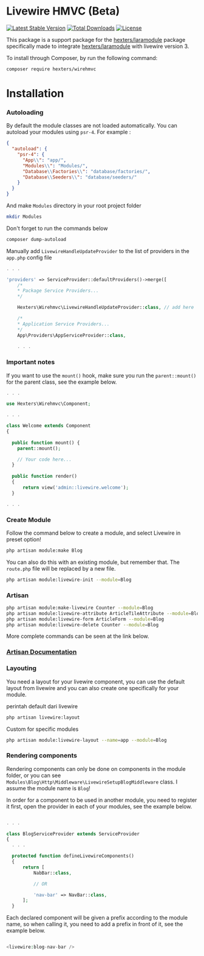 # Livewire HMVC (Beta)

[![Latest Stable Version](https://poser.pugx.org/hexters/wirehmvc/v/stable)](https://packagist.org/packages/hexters/wirehmvc)
[![Total Downloads](https://poser.pugx.org/hexters/wirehmvc/downloads)](https://packagist.org/packages/hexters/wirehmvc)
[![License](https://poser.pugx.org/hexters/wirehmvc/license)](https://packagist.org/packages/hexters/wirehmvc)

This package is a support package for the [hexters/laramodule](https://github.com/hexters/laramodule) package specifically made to integrate [hexters/laramodule](https://github.com/hexters/laramodule) with livewire version 3.

To install through Composer, by run the following command:

```bash
composer require hexters/wirehmvc
```

# Installation

### Autoloading
By default the module classes are not loaded automatically. You can autoload your modules using `psr-4`. For example :
```json
{
  "autoload": {
    "psr-4": {
      "App\\": "app/",
      "Modules\\": "Modules/",
      "Database\\Factories\\": "database/factories/",
      "Database\\Seeders\\": "database/seeders/"
    }
  }
}
```
And make `Modules` directory in your root project folder

```bash
mkdir Modules
```

Don't forget to run the commands below

```bash
composer dump-autoload
```

Manually add `LivewireHandleUpdateProvider` to the list of providers in the `app.php` config file

```php
. . .

'providers' => ServiceProvider::defaultProviders()->merge([
    /*
    * Package Service Providers...
    */

    Hexters\Wirehmvc\LivewireHandleUpdateProvider::class, // add here

    /*
    * Application Service Providers...
    */
    App\Providers\AppServiceProvider::class,
    
    . . . 
```

### Important notes

If you want to use the `mount()` hook, make sure you run the `parent::mount()` for the parent class, see the example below.

```php
. . .

use Hexters\Wirehmvc\Component;

. . .

class Welcome extends Component
{
  
  public function mount() {
    parent::mount();

    // Your code here...
  }
  
  public function render()
  {
      return view('admin::livewire.welcome');
  }

. . .
```

### Create Module

Follow the command below to create a module, and select Livewire in preset option!
```bash
php artisan module:make Blog
```
You can also do this with an existing module, but remember that. The `route.php` file will be replaced by a new file.
```bash
php artisan module:livewire-init --module=Blog
```


### Artisan 

```bash
php artisan module:make-livewire Counter --module=Blog
php artisan module:livewire-attribute ArticleTileAttribute --module=Blog
php artisan module:livewire-form ArticleForm --module=Blog
php artisan module:livewire-delete Counter --module=Blog
```

More complete commands can be seen at the link below.
### [Artisan Documentation](https://github.com/hexters/laramodule#artisan)

### Layouting
You need a layout for your livewire component, you can use the default layout from livewire and you can also create one specifically for your module.

perintah default dari livewire
```bash
php artisan livewire:layout
```
Custom for specific modules
```bash
php artisan module:livewire-layout --name=app --module=Blog
```
### Rendering components

Rendering components can only be done on components in the module folder, or you can see `Modules\Blog\Http\Middleware\LivewireSetupBlogMiddleware` class. I assume the module name is `Blog`!

In order for a component to be used in another module, you need to register it first, open the provider in each of your modules, see the example below.

```php

. . .

class BlogServiceProvider extends ServiceProvider
{
  . . .

  protected function defineLivewireComponents()
  {
      return [
          NabBar::class,

          // OR

          'nav-bar' => NavBar::class,
      ];
  }
```
Each declared component will be given a prefix according to the module name, so when calling it, you need to add a prefix in front of it, see the example below.

```php

<livewire:blog-nav-bar />

```


